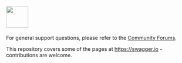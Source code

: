 # <img src="https://raw.githubusercontent.com/swagger-api/swagger.io/wordpress/images/assets/SW-logo-clr.png" height="60">  

For general support questions, please refer to the [Community Forums](https://community.smartbear.com/t5/Swagger-Open-Source-Tools/bd-p/SwaggerOSTools).

This repository covers some of the pages at https://swagger.io - contributions are welcome.
